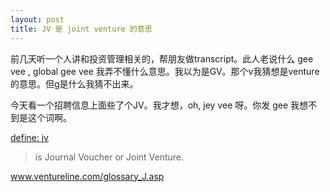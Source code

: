```yaml
---
layout: post
title: JV 是 joint venture 的意思
---
```


前几天听一个人讲和投资管理相关的，帮朋友做transcript。此人老说什么 gee vee , global gee vee 我弄不懂什么意思。我以为是GV。那个v我猜想是venture的意思。但g是什么我猜不出来。

今天看一个招聘信息上面些了个JV。我才想，oh, jey vee 呀。你发 gee 我想不到是这个词啊。

[define: jv](http://www.google.com/search?q=define%3Ajv)

>is Journal Voucher or Joint Venture.

  www.ventureline.com/glossary_J.asp
